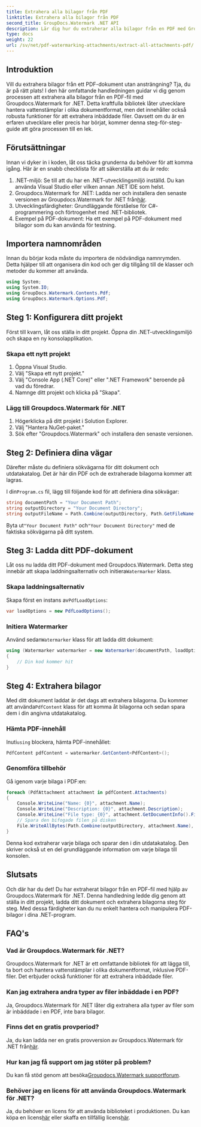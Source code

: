 ```yaml
---
title: Extrahera alla bilagor från PDF
linktitle: Extrahera alla bilagor från PDF
second_title: GroupDocs.Watermark .NET API
description: Lär dig hur du extraherar alla bilagor från en PDF med Groupdocs.Watermark for .NET. Följ vår steg-för-steg-guide för en sömlös extraktionsprocess.
type: docs
weight: 22
url: /sv/net/pdf-watermarking-attachments/extract-all-attachments-pdf/
---
```

## Introduktion
Vill du extrahera bilagor från ett PDF-dokument utan ansträngning? Tja, du är på rätt plats! I den här omfattande handledningen guidar vi dig genom processen att extrahera alla bilagor från en PDF-fil med Groupdocs.Watermark for .NET. Detta kraftfulla bibliotek låter utvecklare hantera vattenstämplar i olika dokumentformat, men det innehåller också robusta funktioner för att extrahera inbäddade filer. Oavsett om du är en erfaren utvecklare eller precis har börjat, kommer denna steg-för-steg-guide att göra processen till en lek.
## Förutsättningar
Innan vi dyker in i koden, låt oss täcka grunderna du behöver för att komma igång. Här är en snabb checklista för att säkerställa att du är redo:
1. .NET-miljö: Se till att du har en .NET-utvecklingsmiljö inställd. Du kan använda Visual Studio eller vilken annan .NET IDE som helst.
2.  Groupdocs.Watermark for .NET: Ladda ner och installera den senaste versionen av Groupdocs.Watermark for .NET från[här](https://releases.groupdocs.com/Watermark/net/).
3. Utvecklingsfärdigheter: Grundläggande förståelse för C#-programmering och förtrogenhet med .NET-bibliotek.
4. Exempel på PDF-dokument: Ha ett exempel på PDF-dokument med bilagor som du kan använda för testning.
## Importera namnområden
Innan du börjar koda måste du importera de nödvändiga namnrymden. Detta hjälper till att organisera din kod och ger dig tillgång till de klasser och metoder du kommer att använda.
```csharp
using System;
using System.IO;
using GroupDocs.Watermark.Contents.Pdf;
using GroupDocs.Watermark.Options.Pdf;
```
## Steg 1: Konfigurera ditt projekt
Först till kvarn, låt oss ställa in ditt projekt. Öppna din .NET-utvecklingsmiljö och skapa en ny konsolapplikation.
### Skapa ett nytt projekt
1. Öppna Visual Studio.
2. Välj "Skapa ett nytt projekt."
3. Välj "Console App (.NET Core)" eller ".NET Framework" beroende på vad du föredrar.
4. Namnge ditt projekt och klicka på "Skapa".
### Lägg till Groupdocs.Watermark för .NET
1. Högerklicka på ditt projekt i Solution Explorer.
2. Välj "Hantera NuGet-paket."
3. Sök efter "Groupdocs.Watermark" och installera den senaste versionen.
## Steg 2: Definiera dina vägar
Därefter måste du definiera sökvägarna för ditt dokument och utdatakatalog. Det är här din PDF och de extraherade bilagorna kommer att lagras.

 I din`Program.cs` fil, lägg till följande kod för att definiera dina sökvägar:
```csharp
string documentPath = "Your Document Path";
string outputDirectory = "Your Document Directory";
string outputFileName = Path.Combine(outputDirectory, Path.GetFileName(documentPath));
```
 Byta ut`"Your Document Path"` och`"Your Document Directory"` med de faktiska sökvägarna på ditt system.
## Steg 3: Ladda ditt PDF-dokument
 Låt oss nu ladda ditt PDF-dokument med Groupdocs.Watermark. Detta steg innebär att skapa laddningsalternativ och initiera`Watermarker` klass.
### Skapa laddningsalternativ
 Skapa först en instans av`PdfLoadOptions`:
```csharp
var loadOptions = new PdfLoadOptions();
```
### Initiera Watermarker
 Använd sedan`Watermarker` klass för att ladda ditt dokument:
```csharp
using (Watermarker watermarker = new Watermarker(documentPath, loadOptions))
{
    // Din kod kommer hit
}
```
## Steg 4: Extrahera bilagor
Med ditt dokument laddat är det dags att extrahera bilagorna. Du kommer att använda`PdfContent` klass för att komma åt bilagorna och sedan spara dem i din angivna utdatakatalog.
### Hämta PDF-innehåll
 Inuti`using` blockera, hämta PDF-innehållet:
```csharp
PdfContent pdfContent = watermarker.GetContent<PdfContent>();
```
### Genomföra tillbehör
Gå igenom varje bilaga i PDF:en:
```csharp
foreach (PdfAttachment attachment in pdfContent.Attachments)
{
    Console.WriteLine("Name: {0}", attachment.Name);
    Console.WriteLine("Description: {0}", attachment.Description);
    Console.WriteLine("File type: {0}", attachment.GetDocumentInfo().FileType);
    // Spara den bifogade filen på disken
    File.WriteAllBytes(Path.Combine(outputDirectory, attachment.Name), attachment.Content);
}
```
Denna kod extraherar varje bilaga och sparar den i din utdatakatalog. Den skriver också ut en del grundläggande information om varje bilaga till konsolen.
## Slutsats
Och där har du det! Du har extraherat bilagor från en PDF-fil med hjälp av Groupdocs.Watermark för .NET. Denna handledning ledde dig genom att ställa in ditt projekt, ladda ditt dokument och extrahera bilagorna steg för steg. Med dessa färdigheter kan du nu enkelt hantera och manipulera PDF-bilagor i dina .NET-program.
## FAQ's
### Vad är Groupdocs.Watermark för .NET?
Groupdocs.Watermark for .NET är ett omfattande bibliotek för att lägga till, ta bort och hantera vattenstämplar i olika dokumentformat, inklusive PDF-filer. Det erbjuder också funktioner för att extrahera inbäddade filer.
### Kan jag extrahera andra typer av filer inbäddade i en PDF?
Ja, Groupdocs.Watermark för .NET låter dig extrahera alla typer av filer som är inbäddade i en PDF, inte bara bilagor.
### Finns det en gratis provperiod?
 Ja, du kan ladda ner en gratis provversion av Groupdocs.Watermark för .NET från[här](https://releases.groupdocs.com/).
### Hur kan jag få support om jag stöter på problem?
 Du kan få stöd genom att besöka[Groupdocs.Watermark supportforum](https://forum.groupdocs.com/c/watermark/19).
### Behöver jag en licens för att använda Groupdocs.Watermark för .NET?
 Ja, du behöver en licens för att använda biblioteket i produktionen. Du kan köpa en licens[här](https://purchase.groupdocs.com/buy) eller skaffa en tillfällig licens[här](https://purchase.groupdocs.com/temporary-license/).
